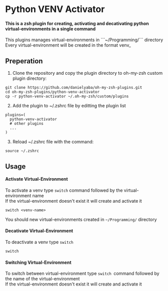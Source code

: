 # Python VENV Activator

<h4>This is a zsh plugin for creating, activating and decativating python virtual-environments in a single command</h4>
This plugins manages virtual-environments in ```~/Programming/``` directory  
Every virtual-environment will be created in the format venv_<venv_name>

## Preperation
1. Clone the repository and copy the plugin directory to oh-my-zsh custom plugin directory:
```
git clone https://github.com/danielyaba/oh-my-zsh-plugins.git
cd oh-my-zsh-plugins/python-venv-activator
cp -r python-venv-activator ~/.oh-my-zsh/custom/plugins
```

2. Add the plugin to ~/.zshrc file by editting the plugin list
```
plugins=(
  python-venv-activator
  # other plugins
  ...
)
```

3. Reload ~/.zshrc file with the command:
```
source ~/.zshrc
```

## Usage

#### Activate Virtual-Environment
To activate a venv type ```switch``` command followed by the virtual-environment name  
If the virtual-environment doesn't exist it will create and activate it
```
switch <venv-name>
```
You should new virtual-environments created in ```~/Programming/``` directory  

#### Decativate Virtual-Environment
To deactivate a venv type ```switch```
```
switch
```

#### Switching Virtual-Environment
To switch between virtual-environment type ```switch ```command followed by the name of the virtual-environment  
If the virtual-environment doesn't exist it will create and activate it

 